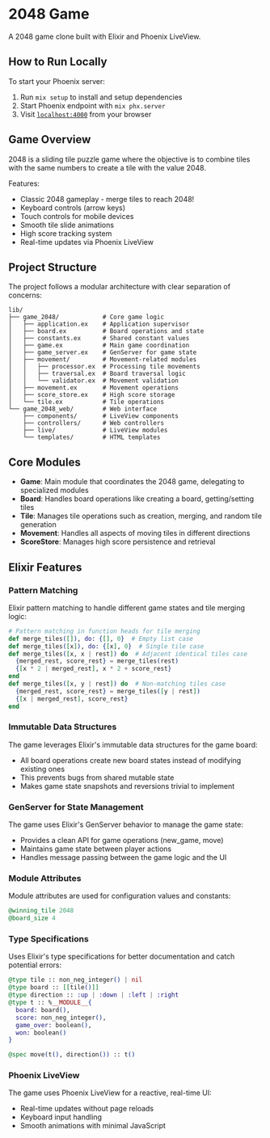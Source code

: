 # 2048 Game

A 2048 game clone built with Elixir and Phoenix LiveView.

## How to Run Locally

To start your Phoenix server:

1. Run `mix setup` to install and setup dependencies
2. Start Phoenix endpoint with `mix phx.server`
3. Visit [`localhost:4000`](http://localhost:4000) from your browser

## Game Overview

2048 is a sliding tile puzzle game where the objective is to combine tiles with the same numbers to create a tile with the value 2048. 

Features:
- Classic 2048 gameplay - merge tiles to reach 2048!
- Keyboard controls (arrow keys)
- Touch controls for mobile devices
- Smooth tile slide animations
- High score tracking system
- Real-time updates via Phoenix LiveView

## Project Structure

The project follows a modular architecture with clear separation of concerns:

```
lib/
├── game_2048/            # Core game logic
│   ├── application.ex    # Application supervisor
│   ├── board.ex          # Board operations and state
│   ├── constants.ex      # Shared constant values
│   ├── game.ex           # Main game coordination
│   ├── game_server.ex    # GenServer for game state
│   ├── movement/         # Movement-related modules
│   │   ├── processor.ex  # Processing tile movements
│   │   ├── traversal.ex  # Board traversal logic
│   │   └── validator.ex  # Movement validation
│   ├── movement.ex       # Movement operations
│   ├── score_store.ex    # High score storage
│   └── tile.ex           # Tile operations
└── game_2048_web/        # Web interface
    ├── components/       # LiveView components
    ├── controllers/      # Web controllers
    ├── live/             # LiveView modules
    └── templates/        # HTML templates
```

## Core Modules

- **Game**: Main module that coordinates the 2048 game, delegating to specialized modules
- **Board**: Handles board operations like creating a board, getting/setting tiles
- **Tile**: Manages tile operations such as creation, merging, and random tile generation
- **Movement**: Handles all aspects of moving tiles in different directions
- **ScoreStore**: Manages high score persistence and retrieval

## Elixir Features

### Pattern Matching

Elixir pattern matching to handle different game states and tile merging logic:

```elixir
# Pattern matching in function heads for tile merging
def merge_tiles([]), do: {[], 0}  # Empty list case
def merge_tiles([x]), do: {[x], 0}  # Single tile case
def merge_tiles([x, x | rest]) do  # Adjacent identical tiles case
  {merged_rest, score_rest} = merge_tiles(rest)
  {[x * 2 | merged_rest], x * 2 + score_rest}
end
def merge_tiles([x, y | rest]) do  # Non-matching tiles case
  {merged_rest, score_rest} = merge_tiles([y | rest])
  {[x | merged_rest], score_rest}
end
```

### Immutable Data Structures

The game leverages Elixir's immutable data structures for the game board:

- All board operations create new board states instead of modifying existing ones
- This prevents bugs from shared mutable state
- Makes game state snapshots and reversions trivial to implement

### GenServer for State Management

The game uses Elixir's GenServer behavior to manage the game state:

- Provides a clean API for game operations (new_game, move)
- Maintains game state between player actions
- Handles message passing between the game logic and the UI

### Module Attributes

Module attributes are used for configuration values and constants:

```elixir
@winning_tile 2048
@board_size 4
```

### Type Specifications

Uses Elixir's type specifications for better documentation and catch potential errors:

```elixir
@type tile :: non_neg_integer() | nil
@type board :: [[tile()]]
@type direction :: :up | :down | :left | :right
@type t :: %__MODULE__{
  board: board(),
  score: non_neg_integer(),
  game_over: boolean(),
  won: boolean()
}

@spec move(t(), direction()) :: t()
```

### Phoenix LiveView

The game uses Phoenix LiveView for a reactive, real-time UI:

- Real-time updates without page reloads
- Keyboard input handling
- Smooth animations with minimal JavaScript 